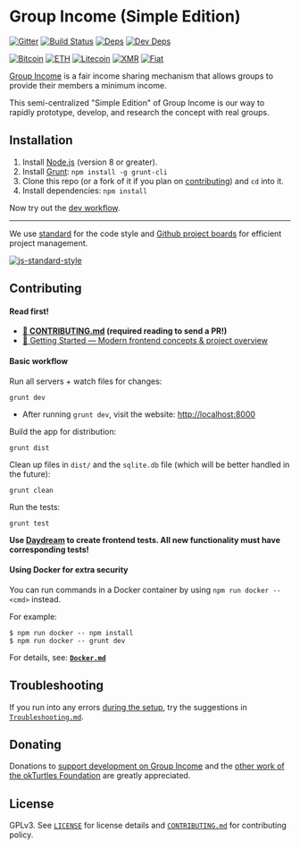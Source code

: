 # Group Income (Simple Edition)

[![Gitter](https://badges.gitter.im/okTurtles/group-income.svg)](https://gitter.im/okTurtles/group-income) [![Build Status](https://img.shields.io/travis/okTurtles/group-income-simple/master.svg)](https://travis-ci.org/okTurtles/group-income-simple) [![Deps](https://david-dm.org/okTurtles/group-income-simple.svg)](https://david-dm.org/okTurtles/group-income-simple/#info=dependencies) [![Dev Deps](https://david-dm.org/okTurtles/group-income-simple/dev-status.svg)](https://david-dm.org/okTurtles/group-income-simple/#info=devDependencies)

[![Bitcoin](https://img.shields.io/badge/donate-BTC-blue.svg)](https://okturtles.org/donate/) [![ETH](https://img.shields.io/badge/donate-ETH-blue.svg)](https://okturtles.org/donate/) [![Litecoin](https://img.shields.io/badge/donate-LTC-blue.svg)](https://okturtles.org/donate/) [![XMR](https://img.shields.io/badge/donate-XMR-blue.svg)](https://okturtles.org/donate/) [![Fiat](https://img.shields.io/badge/donate-%24%20%C2%A3%20%E2%82%AC%20%C2%A5-blue.svg)](https://okturtles.org/donate/)

[Group Income](https://groupincome.org/) is a fair income sharing mechanism that allows groups to provide their members a minimum income.

This semi-centralized "Simple Edition" of Group Income is our way to rapidly prototype, develop, and research the concept with real groups.

## Installation

1. Install [Node.js](https://nodejs.org) (version 8 or greater).
2. Install [Grunt](https://github.com/gruntjs/grunt): `npm install -g grunt-cli`
3. Clone this repo (or a fork of it if you plan on [contributing](#contributing)) and `cd` into it.
4. Install dependencies: `npm install`

Now try out the [dev workflow](#basic-workflow).

---

We use [standard](https://github.com/feross/standard) for the code style and [Github project boards](https://help.github.com/articles/about-project-boards/) for efficient project management.

[![js-standard-style](https://cdn.rawgit.com/feross/standard/master/badge.svg)](https://github.com/feross/standard)

## Contributing

#### Read first!

- **[:book: CONTRIBUTING.md](CONTRIBUTING.md) (required reading to send a PR!)**
- [:book: Getting Started — Modern frontend concepts & project overview](docs/Getting-Started-frontend.md)

#### Basic workflow

Run all servers + watch files for changes:

```
grunt dev
```

- After running `grunt dev`, visit the website: [http://localhost:8000](http://localhost:8000)

Build the app for distribution:

```
grunt dist
```

Clean up files in `dist/` and the `sqlite.db` file (which will be better handled in the future):

```
grunt clean
```

Run the tests:

```
grunt test
```

**Use [Daydream](https://github.com/segmentio/daydream) to create frontend tests. All new functionality must have corresponding tests!**

#### Using Docker for extra security

You can run commands in a Docker container by using `npm run docker -- <cmd>` instead.

For example:

```
$ npm run docker -- npm install
$ npm run docker -- grunt dev
```

For details, see: **[`Docker.md`](docs/Docker.md)**

## Troubleshooting

If you run into any errors [during the setup](docs/Getting-Started-frontend.md#how-do-i-get-set-up--just-run-the-site), try the suggestions in [`Troubleshooting.md`](docs/Troubleshooting.md).

## Donating

Donations to [support development on Group Income](https://groupincome.org/donate/) and the [other work of the okTurtles Foundation](https://okturtles.org/donate/) are greatly appreciated.

## License

GPLv3. See [`LICENSE`](docs/LICENSE) for license details and [`CONTRIBUTING.md`](CONTRIBUTING.md) for contributing policy.
